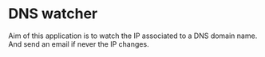 # DNS watcher

Aim of this application is to watch the IP associated to a DNS domain name. And send an email
if never the IP changes.
